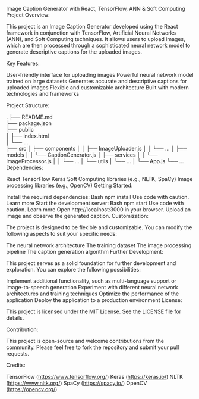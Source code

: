 
Image Caption Generator with React, TensorFlow, ANN & Soft Computing
Project Overview:

This project is an Image Caption Generator developed using the React framework in conjunction with TensorFlow, Artificial Neural Networks (ANN), and Soft Computing techniques. It allows users to upload images, which are then processed through a sophisticated neural network model to generate descriptive captions for the uploaded images.

Key Features:

User-friendly interface for uploading images
Powerful neural network model trained on large datasets
Generates accurate and descriptive captions for uploaded images
Flexible and customizable architecture
Built with modern technologies and frameworks

Project Structure:

.
├── README.md\
├── package.json\
├── public\
│   ├── index.html\
│   └── ...\
├── src
│   ├── components
│   │   ├── ImageUploader.js
│   │   └── ...
│   ├── models
│   │   └── CaptionGenerator.js
│   ├── services
│   │   └── ImageProcessor.js
│   │   └── ...
│   └── utils
│       └── ...
│   └── App.js
└── ...
Dependencies:

React
TensorFlow
Keras
Soft Computing libraries (e.g., NLTK, SpaCy)
Image processing libraries (e.g., OpenCV)
Getting Started:

Install the required dependencies:
Bash
npm install
Use code with caution. Learn more
Start the development server:
Bash
npm start
Use code with caution. Learn more
Open http://localhost:3000 in your browser.
Upload an image and observe the generated caption.
Customization:

The project is designed to be flexible and customizable. You can modify the following aspects to suit your specific needs:

The neural network architecture
The training dataset
The image processing pipeline
The caption generation algorithm
Further Development:

This project serves as a solid foundation for further development and exploration. You can explore the following possibilities:

Implement additional functionality, such as multi-language support or image-to-speech generation
Experiment with different neural network architectures and training techniques
Optimize the performance of the application
Deploy the application to a production environment
License:

This project is licensed under the MIT License. See the LICENSE file for details.

Contribution:

This project is open-source and welcome contributions from the community. Please feel free to fork the repository and submit your pull requests.

Credits:

TensorFlow (https://www.tensorflow.org/)
Keras (https://keras.io/)
NLTK (https://www.nltk.org/)
SpaCy (https://spacy.io/)
OpenCV (https://opencv.org/)
